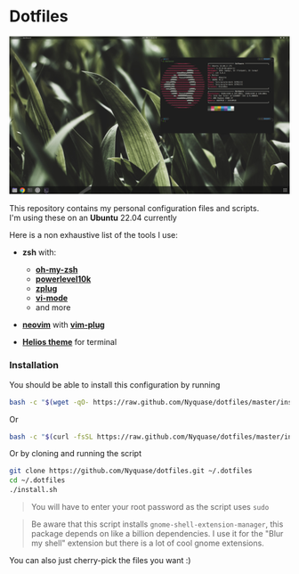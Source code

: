 # Dotfiles

<p align="center">
  <img src="desktop.png" alt="desktop">
</p>

This repository contains my personal configuration files and scripts.  
I'm using these on an **Ubuntu** 22.04 currently

Here is a non exhaustive list of the tools I use:

- **zsh** with:
  - **[oh-my-zsh](https://ohmyz.sh/)**
  - **[powerlevel10k](https://github.com/romkatv/powerlevel10k)**
  - **[zplug](https://github.com/zplug/zplug)**
  - **[vi-mode](https://github.com/Nyquase/vi-mode)**
  - and more
- **[neovim](https://neovim.io/)** with **[vim-plug](https://github.com/junegunn/vim-plug)**

- **[Helios theme](https://github.com/reyemxela/base16-helios-exported-themes)** for terminal

### Installation

You should be able to install this configuration by running

```sh
bash -c "$(wget -qO- https://raw.github.com/Nyquase/dotfiles/master/install.sh)"
```

Or

```sh
bash -c "$(curl -fsSL https://raw.github.com/Nyquase/dotfiles/master/install.sh)"
```

Or by cloning and running the script

```sh
git clone https://github.com/Nyquase/dotfiles.git ~/.dotfiles
cd ~/.dotfiles
./install.sh
```

> You will have to enter your root password as the script uses `sudo`

> Be aware that this script installs `gnome-shell-extension-manager`, this package depends on like a billion dependencies. I use it for the "Blur my shell" extension but there is a lot of cool gnome extensions.

You can also just cherry-pick the files you want :)
